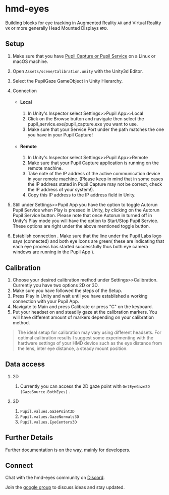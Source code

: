 # hmd-eyes

Building blocks for eye tracking in Augmented Reality `AR` and Virtual Reality `VR` or more generally Head Mounted Displays `HMD`.

## Setup

1. Make sure that you have [Pupil Capture or Pupil Service](https://github.com/pupil-labs/pupil/releases/latest) on a Linux or macOS machine.
2. Open `Assets/scene/Calibration.unity` with the Unity3d Editor.
3. Select the PupilGaze GameObject in Unity Hierarchy.

4. Connection
	* #### Local
		1. In Unity's Inspector select Settings>>Pupil App>>Local
		2. Click on the Browse button and navigate then select the pupil_service.exe/pupil_capture.exe you want to use.
		3. Make sure that your Service Port under the path matches the one you have in your Pupil Capture!
	* #### Remote
		1. In Unity's Inspector select Settings>>Pupil App>>Remote
		2. Make sure that your Pupil Capture application is running on the remote machine.
		3. Take note of the IP address of the active communication device in your remote machine. (Please keep in mind that in some cases the IP address stated in Pupil Capture may not be correct, check the IP address of your system!).
		4. Copy this IP address to the IP address field in Unity.
		
5. Still under Settings>>Pupil App you have the option to toggle Autorun Pupil Service when Play is pressed in Unity, by clicking on the Autorun Pupil Service button. Please note that once Autorun in turned off in Unity's Play mode you will have the option to Start/Stop Pupil Service. These options are right under the above mentioned toggle button.
6. Establish connection . Make sure that the line under the Pupil Labs logo says (connected) and both eye Icons are green( these are indicating that each eye process has started successfully thus both eye camera windows are running in the Pupil App ).

## Calibration

1. Choose your desired calibration method under Settings>>Calibration. Currently you have two options 2D or 3D.
2. Make sure you have followed the steps of the Setup.
3. Press Play in Unity and wait until you have established a working connection with your Pupil App.
4. Navigate to Main and press Calibrate or press "C" on the keyboard.
5. Put your headset on and steadily gaze at the calibration markers. You will have different amount of markers depending on your calibration method.

> The ideal setup for calibration may vary using different headsets. For optimal calibration results I suggest some experimenting with the hardware settings of your HMD device such as the eye distance from the lens, inter eye distance, a steady mount position.

## Data access

1. 2D
	1. Currently you can access the 2D gaze point with ```GetEyeGaze2D (GazeSource.BothEyes)``` .
2. 3D
	
	1. ```Pupil.values.GazePoint3D```
	2. ```Pupil.values.GazeNormals3D```
	3. ```Pupil.values.EyeCenters3D```

## Further Details
Further documentation is on the way, mainly for developers.

## Connect

Chat with the hmd-eyes community on [Discord](https://discord.gg/PahDtSH).

Join the [google group](https://groups.google.com/forum/#!forum/hmd-eyes) to discuss ideas and stay updated. 
